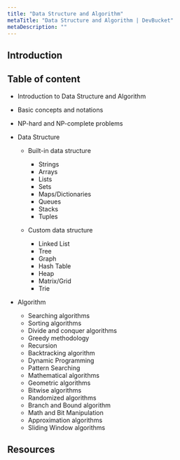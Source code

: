 ```yaml
---
title: "Data Structure and Algorithm"
metaTitle: "Data Structure and Algorithm | DevBucket"
metaDescription: ""
---
```


## Introduction

## Table of content

- Introduction to Data Structure and Algorithm

- Basic concepts and notations

- NP-hard and NP-complete problems

- Data Structure
  - Built-in data structure
    - Strings
    - Arrays
    - Lists
    - Sets
    - Maps/Dictionaries
    - Queues
    - Stacks
    - Tuples

  - Custom data structure
    - Linked List
    - Tree
    - Graph
    - Hash Table
    - Heap
    - Matrix/Grid
    - Trie
  
- Algorithm
  - Searching algorithms
  - Sorting algorithms
  - Divide and conquer algorithms
  - Greedy methodology
  - Recursion
  - Backtracking algorithm
  - Dynamic Programming
  - Pattern Searching
  - Mathematical algorithms
  - Geometric algorithms
  - Bitwise algorithms
  - Randomized algorithms
  - Branch and Bound algorithm
  - Math and Bit Manipulation
  - Approximation algorithms
  - Sliding Window algorithms

## Resources
